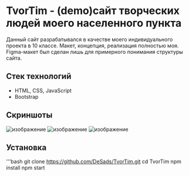# TvorTim - (demo)сайт творческих людей моего населенного пункта

Данный сайт разрабатывался в качестве моего индивидуального проекта в 10 классе. 
Макет, концепция, реализация полностью моя.
Figma-макет был сделан лишь для примерного понимания структуры сайта.

## Стек технологий
- HTML, CSS, JavaScript
- Bootstrap

## Скриншоты 
![изображение](https://github.com/user-attachments/assets/0f6d0af0-5051-498f-98bd-c7dc2381a9b7) 
![изображение](https://github.com/user-attachments/assets/650a03f5-e918-4629-9a4d-baf9e41dcf47)
![изображение](https://github.com/user-attachments/assets/a6a13dcf-8154-437e-9ce1-93c453df9e01)

## Установка
'''bash 
git clone https://github.com/DeSads/TvorTim.git
cd TvorTim
npm install
npm start
